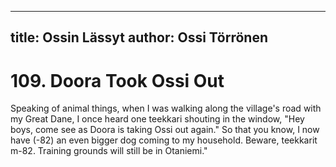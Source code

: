 
---
title: Ossin Lässyt
author: Ossi Törrönen
---

    
# 109. Doora Took Ossi Out

Speaking of animal things, when I was walking along the village's road with my Great Dane, I once heard one teekkari shouting in the window, "Hey boys, come see as Doora is taking Ossi out again." So that you know, I now have (-82) an even bigger dog coming to my household. Beware, teekkarit m-82. Training grounds will still be in Otaniemi."
